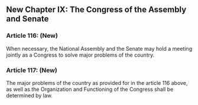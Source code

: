 ## New Chapter IX: The Congress of the Assembly and Senate

### Article 116: (New)
When necessary, the National Assembly and the Senate may hold a meeting jointly as a Congress to solve major problems of the country.

### Article 117: (New)
The major problems of the country as provided for in the article 116 above, as well as the Organization and Functioning of the Congress shall be determined by law.